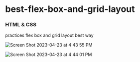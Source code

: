 # best-flex-box-and-grid-layout

### HTML & CSS 
practices flex box and grid layout best way

![Screen Shot 2023-04-23 at 4 43 55 PM](https://user-images.githubusercontent.com/54918856/233850050-dfaefec6-764c-40f8-83dd-50cdc7dcfaa1.png)

![Screen Shot 2023-04-23 at 4 44 01 PM](https://user-images.githubusercontent.com/54918856/233850081-63e6dc9c-65f5-4241-8d57-4b9c704270f5.png)


